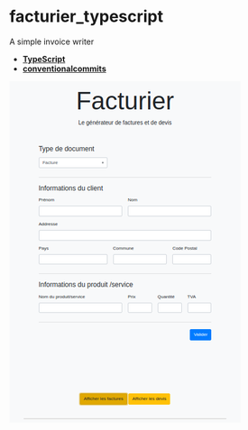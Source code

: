 # facturier_typescript

A simple invoice writer

- [**TypeScript**](./public/assets/typeScript-sildes.pdf)
- [**conventionalcommits**](https://www.conventionalcommits.org/en/v1.0.0/)

![Illustration](./public/assets/Screenshot%20from%202022-10-11%2008-37-02.png)
